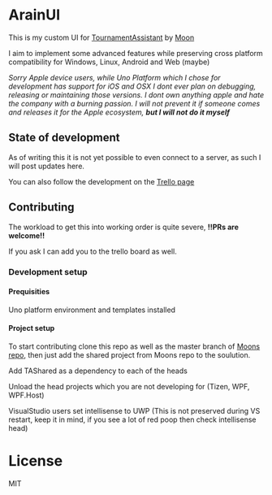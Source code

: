 # ArainUI
This is my custom UI for [TournamentAssistant](https://github.com/MatrikMoon/TournamentAssistant) by [Moon](https://github.com/MatrikMoon)

I aim to implement some advanced features while preserving cross platform compatibility for Windows, Linux, Android and Web (maybe)

*Sorry Apple device users, while Uno Platform which I chose for development has support for iOS and OSX I dont ever plan on debugging, releasing or maintaining those versions. I dont own anything apple and hate the company with a burning passion. I will not prevent it if someone comes and releases it for the Apple ecosystem, **but I will not do it myself***

## State of development
As of writing this it is not yet possible to even connect to a server, as such I will post updates here. 

You can also follow the development on the [Trello page](https://trello.com/b/eEwUQwsd) 

## Contributing
The workload to get this into working order is quite severe, **!!PRs are welcome!!**

If you ask I can add you to the trello board as well.

### Development setup
#### Prequisities
Uno platform environment and templates installed

#### Project setup
To start contributing clone this repo as well as the master branch of [Moons repo](https://github.com/MatrikMoon/TournamentAssistant), then just add the shared project from Moons repo to the soulution.

Add TAShared as a dependency to each of the heads

Unload the head projects which you are not developing for (Tizen, WPF, WPF.Host)

VisualStudio users set intellisense to UWP (This is not preserved during VS restart, keep it in mind, if you see a lot of red poop then check intellisense head)

# License
MIT
